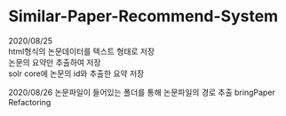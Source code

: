 # Similar-Paper-Recommend-System
2020/08/25   
  html형식의 논문데이터를 텍스트 형태로 저장  
  논문의 요약만 추출하여 저장  
  solr core에  논문의 id와 추출한 요약 저장   

2020/08/26
  논문파일이 들어있는 폴더를 통해 논문파일의 경로 추출
  bringPaper Refactoring
